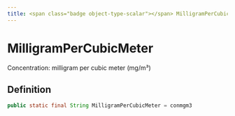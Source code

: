 ```yaml
---
title: <span class="badge object-type-scalar"></span> MilligramPerCubicMeter
---
```

# <span class="badge object-type-scalar"></span> MilligramPerCubicMeter

Concentration: milligram per cubic meter (mg/m³)

## Definition

```java
public static final String MilligramPerCubicMeter = conmgm3
```
